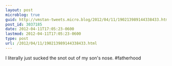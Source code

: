 ```yaml
---
layout: post
microblog: true
guid: http://vmstan-tweets.micro.blog/2012/04/11/190213989144338433.html
post_id: 3037185
date: 2012-04-11T17:05:23-0600
lastmod: 2012-04-11T17:05:23-0600
type: post
url: /2012/04/11/190213989144338433.html
---
```

I literally just sucked the snot out of my son's nose. #fatherhood
